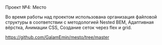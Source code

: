 
Проект №4: Место


Во время работы над проектом использована организация файловой структуры в соответствии с методологией Nested BEM, Адаптивная вёрстка, Анимации CSS,
Создание сеток через flex и grid.

https://github.com/GalamEmin/mesto/tree/master